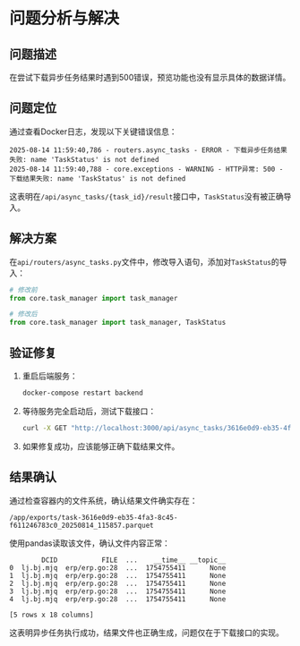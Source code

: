 # 问题分析与解决

## 问题描述
在尝试下载异步任务结果时遇到500错误，预览功能也没有显示具体的数据详情。

## 问题定位
通过查看Docker日志，发现以下关键错误信息：
```
2025-08-14 11:59:40,786 - routers.async_tasks - ERROR - 下载异步任务结果失败: name 'TaskStatus' is not defined
2025-08-14 11:59:40,788 - core.exceptions - WARNING - HTTP异常: 500 - 下载结果失败: name 'TaskStatus' is not defined
```

这表明在`/api/async_tasks/{task_id}/result`接口中，`TaskStatus`没有被正确导入。

## 解决方案
在`api/routers/async_tasks.py`文件中，修改导入语句，添加对`TaskStatus`的导入：
```python
# 修改前
from core.task_manager import task_manager

# 修改后
from core.task_manager import task_manager, TaskStatus
```

## 验证修复
1. 重启后端服务：
   ```bash
   docker-compose restart backend
   ```

2. 等待服务完全启动后，测试下载接口：
   ```bash
   curl -X GET "http://localhost:3000/api/async_tasks/3616e0d9-eb35-4fa3-8c45-f611246783c0/result"
   ```

3. 如果修复成功，应该能够正确下载结果文件。

## 结果确认
通过检查容器内的文件系统，确认结果文件确实存在：
```
/app/exports/task-3616e0d9-eb35-4fa3-8c45-f611246783c0_20250814_115857.parquet
```

使用pandas读取该文件，确认文件内容正常：
```
        DCID           FILE  ...    __time__ __topic__
0  lj.bj.mjq  erp/erp.go:28  ...  1754755411      None
1  lj.bj.mjq  erp/erp.go:28  ...  1754755411      None
2  lj.bj.mjq  erp/erp.go:28  ...  1754755411      None
3  lj.bj.mjq  erp/erp.go:28  ...  1754755411      None
4  lj.bj.mjq  erp/erp.go:28  ...  1754755411      None

[5 rows x 18 columns]
```

这表明异步任务执行成功，结果文件也正确生成，问题仅在于下载接口的实现。
